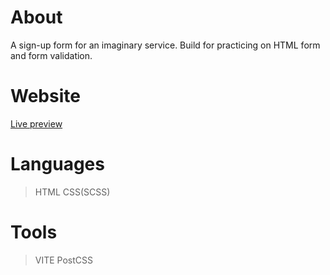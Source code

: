 # About

A sign-up form for an imaginary service. Build for practicing on HTML form and
form validation.

# Website

[Live preview](https://petrosath.github.io/sign-up-form/)

# Languages

> HTML
> CSS(SCSS)

# Tools

> VITE
> PostCSS
